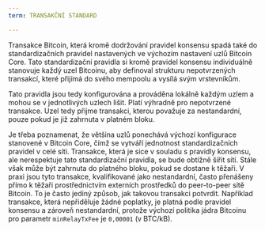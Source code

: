 ```yaml
---
term: TRANSAKČNÍ STANDARD

---
```

Transakce Bitcoin, která kromě dodržování pravidel konsensu spadá také do standardizačních pravidel nastavených ve výchozím nastavení uzlů Bitcoin Core. Tato standardizační pravidla si kromě pravidel konsensu individuálně stanovuje každý uzel Bitcoinu, aby definoval strukturu nepotvrzených transakcí, které přijímá do svého mempoolu a vysílá svým vrstevníkům.

Tato pravidla jsou tedy konfigurována a prováděna lokálně každým uzlem a mohou se v jednotlivých uzlech lišit. Platí výhradně pro nepotvrzené transakce. Uzel tedy přijme transakci, kterou považuje za nestandardní, pouze pokud je již zahrnuta v platném bloku.

Je třeba poznamenat, že většina uzlů ponechává výchozí konfigurace stanovené v Bitcoin Core, čímž se vytváří jednotnost standardizačních pravidel v celé síti. Transakce, která je sice v souladu s pravidly konsensu, ale nerespektuje tato standardizační pravidla, se bude obtížně šířit sítí. Stále však může být zahrnuta do platného bloku, pokud se dostane k těžaři. V praxi jsou tyto transakce, kvalifikované jako nestandardní, často přenášeny přímo k těžaři prostřednictvím externích prostředků do peer-to-peer sítě Bitcoin. To je často jediný způsob, jak takovou transakci potvrdit. Například transakce, která nepřiděluje žádné poplatky, je platná podle pravidel konsensu a zároveň nestandardní, protože výchozí politika jádra Bitcoinu pro parametr `minRelayTxFee` je `0,00001` (v BTC/kB).